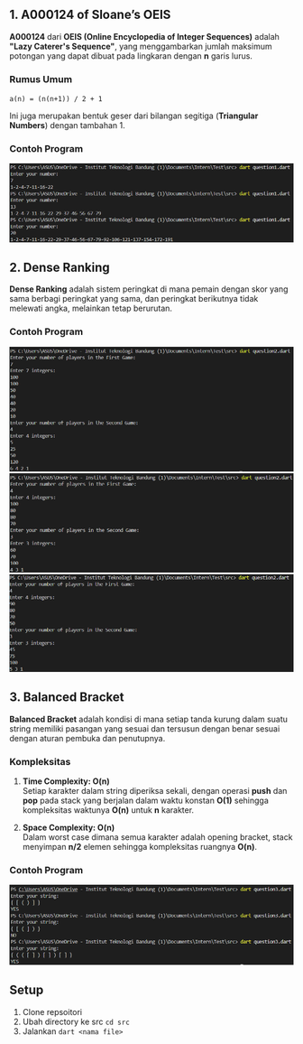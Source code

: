 ## **1. A000124 of Sloane’s OEIS**
**A000124** dari **OEIS (Online Encyclopedia of Integer Sequences)** adalah **"Lazy Caterer's Sequence"**, yang menggambarkan jumlah maksimum potongan yang dapat dibuat pada lingkaran dengan **n** garis lurus.  

### Rumus Umum
```
a(n) = (n(n+1)) / 2 + 1
```
Ini juga merupakan bentuk geser dari bilangan segitiga (**Triangular Numbers**) dengan tambahan 1.

### Contoh Program
![Contoh Program](/img/img1.png)


## **2. Dense Ranking**
**Dense Ranking** adalah sistem peringkat di mana pemain dengan skor yang sama berbagi peringkat yang sama, dan peringkat berikutnya tidak melewati angka, melainkan tetap berurutan.  

### Contoh Program
![Contoh Program 1](/img/img2a.png)
![Contoh Program 2](/img/img2b.png)
![Contoh Program 3](/img/img2c.png)


## **3. Balanced Bracket**
**Balanced Bracket** adalah kondisi di mana setiap tanda kurung dalam suatu string memiliki pasangan yang sesuai dan tersusun dengan benar sesuai dengan aturan pembuka dan penutupnya.  

### **Kompleksitas**
1. **Time Complexity: O(n)**  
Setiap karakter dalam string diperiksa sekali, dengan operasi **push** dan **pop** pada stack yang berjalan dalam waktu konstan **O(1)** sehingga kompleksitas waktunya **O(n)** untuk **n** karakter.  
   
2. **Space Complexity: O(n)**  
Dalam worst case dimana semua karakter adalah opening bracket, stack menyimpan **n/2** elemen sehingga kompleksitas ruangnya **O(n)**.  

### Contoh Program
![Contoh Program](/img/img3.png)


## Setup
1. Clone repsoitori
2. Ubah directory ke src ```cd src```
3. Jalankan ```dart <nama file>```
